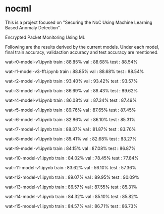 # nocml
This is a project focused on "Securing the NoC Using Machine Learning Based Anomaly Detection".

Encrypted Packet Monitoring Using ML

Following are the results derived by the current models. Under each model, final train accuracy, validaction accuracy and test accuracy are mentioned.

wat-r0-model-v1.ipynb
train   :   88.85%
val     :   88.68%
test    :   88.54%

wat-r1-model-v3-fft.ipynb
train   :   88.85%
val     :   88.68%
test    :   88.54%

wat-r2-model-v1.ipynb
train   :   93.40%
val     :   93.42%
test    :   93.57%

wat-r3-model-v1.ipynb
train   :   86.69%
val     :   89.43%
test    :   89.62%

wat-r4-model-v1.ipynb
train   :   86.08%
val     :   87.34%
test    :   87.49%

wat-r5-model-v1.ipynb
train   :   89.76%
val     :   87.65%
test    :   87.45%

wat-r6-model-v1.ipynb
train   :   82.86%
val     :   86.10%
test    :   85.31%

wat-r7-model-v1.ipynb
train   :   88.37%
val     :   81.87%
test    :   83.76%

wat-r8-model-v1.ipynb
train   :   85.41%
val     :   82.68%
test    :   83.27%

wat-r9-model-v1.ipynb
train   :   84.15%
val     :   87.08%
test    :   86.87%

wat-r10-model-v1.ipynb
train   :   84.02%
val     :   78.45%
test    :   77.84%

wat-r11-model-v1.ipynb
train   :   83.62%
val     :   56.10%
test    :   57.36%

wat-r12-model-v1.ipynb
train   :   89.07%
val     :   89.95%
test    :   90.09%

wat-r13-model-v1.ipynb
train   :   86.57%
val     :   87.55%
test    :   85.31%

wat-r14-model-v1.ipynb
train   :   84.32%
val     :   85.10%
test    :   85.82%

wat-r15-model-v1.ipynb
train   :   84.57%
val     :   86.71%
test    :   86.73%